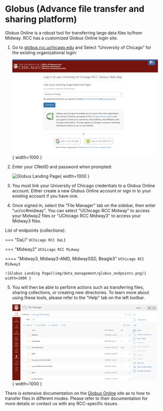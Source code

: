 # Globus (Advance file transfer and sharing platform) 
Globus Online is a robust tool for transferring large data files to/from Midway. RCC has a customized Globus Online login site.

1. Go to [globus.rcc.uchicago.edu](https://globus.rcc.uchicago.edu) and Select “University of Chicago” for the existing organizational login:

    ![Globus Landing Page](img/data_management/globus_landing_page.png){ width=1000 }

2. Enter your CNetID and password when prompted:

    ![Globus Landing Page](img/data_management/globus_cnet_login.png){ width=1000 }

3. You must link your University of Chicago credentials to a Globus Online account. Either create a new Globus Online account or sign in to your existing account if you have one.

4. Once signed in, select the "File Manager" tab on the sidebar, then enter "ucrcc#midway". You can select "UChicago RCC Midway" to access your Midway2 files or "UChicago RCC Midway3" to access your Midway3 files.

List of endpoints (collections): 


=== "DaLI"
    ```
    UChicago RCC DaLI
    ```

=== "Midway2"
    ```
    UChicago RCC Midway
    ```

===+ "Midway3, Midway3-AMD, MidwaySSD, Beagle3"
    ```
    UChicago RCC Midway3
    ```

    ![Globus Landing Page](img/data_management/globus_endpoints.png){ width=1000 }

5. You will then be able to perform actions such as transferring files, sharing collections, or creating new directories. To learn more about using these tools, please refer to the "Help" tab on the left toolbar.

    ![Globus Landing Page](img/data_management/globus_interface.png){ width=1000 }

There is extensive documentation on the [Globus Online](https://docs.globus.org/) site as to how to transfer files in different modes. Please refer to their documentation for more details or contact us with any RCC-specific issues.
